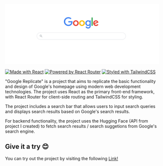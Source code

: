 [![Google Search Clone](screens\screen0.png)](https://andronasef.github.io/googleit)

[![Made with React](https://img.shields.io/badge/Made%20with-React-blue?logo=react)](https://reactjs.org/) [![Powered by React Router](https://img.shields.io/badge/Powered%20by-React%20Router-blueviolet?logo=react-router)](https://reactrouter.com/) [![Styled with TailwindCSS](https://img.shields.io/badge/Styled%20with-TailwindCSS-green?logo=tailwind-css)](https://tailwindcss.com/)

"Google Replicate" is a project that aims to replicate the basic functionality and design of Google's homepage using modern web development technologies. The project uses React as the primary front-end framework, with React Router for client-side routing and TailwindCSS for styling.

The project includes a search bar that allows users to input search queries and displays search results based on Google's search results.

For backend functionality, the project uses the Hugging Face (API from project I created) to fetch search results / search suggetions from Google's search engine.

## Give it a try 😊

You can try out the project by visiting the following [Link!](https://andronasef.github.io/googleit)
